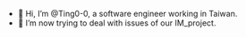 - 👋 Hi, I’m @Ting0-0, a software engineer working in Taiwan.
- 👀 I’m now trying to deal with issues of our IM_project.
<!---
- 🌱 I have learned OpenTCS.
- 💞️ I’m looking to collaborate on ...
- 📫 How to reach me ...
--->

<!---
Ting0-0/Ting0-0 is a ✨ special ✨ repository because its `README.md` (this file) appears on your GitHub profile.
You can click the Preview link to take a look at your changes.
--->
